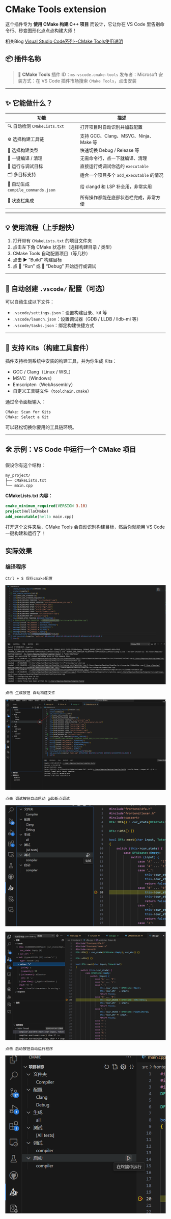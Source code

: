 # **CMake Tools extension** 

这个插件专为 **使用 CMake 构建 C++ 项目** 而设计，它让你在 VS Code 里告别命令行、秒变图形化点点点构建大师！

相关Blog [Visual Studio Code系列--CMake Tools使用说明](https://blog.csdn.net/tianizimark/article/details/131512067)

## 📦 插件名称

> 🧩 **CMake Tools**
>  插件 ID：`ms-vscode.cmake-tools`
>  发布者：Microsoft
>  安装方式：在 VS Code 插件市场搜索 `CMake Tools`，点击安装

------

## ✨ 它能做什么？

| 功能                               | 描述                                     |
| ---------------------------------- | ---------------------------------------- |
| 🔍 自动检测 `CMakeLists.txt`        | 打开项目时自动识别并加载配置             |
| ⚙️ 选择构建工具链                   | 支持 GCC、Clang、MSVC、Ninja、Make 等    |
| 🧱 选择构建类型                     | 快速切换 Debug / Release 等              |
| 🧪 一键编译 / 清理                  | 无需命令行，点一下就编译、清理           |
| 🚀 运行与调试目标                   | 直接运行或调试你选的 `executable`        |
| 🗂️ 多目标支持                       | 适合一个项目多个 `add_executable` 的情况 |
| 📄 自动生成 `compile_commands.json` | 给 clangd 和 LSP 补全用，非常实用        |
| 📜 状态栏集成                       | 所有操作都能在底部状态栏完成，非常方便   |

------

## 💡 使用流程（上手超快）

1. 打开带有 `CMakeLists.txt` 的项目文件夹
2. 点击左下角 CMake 状态栏（选择构建目录 / 类型）
3. CMake Tools 自动配置项目（等几秒）
4. 点击 ▶️ “Build” 构建目标
5. 点 🚀 “Run” 或 🐞 “Debug” 开始运行或调试

------

## 📁 自动创建 `.vscode/` 配置（可选）

可以自动生成以下文件：

- `.vscode/settings.json`：设置构建目录、kit 等
- `.vscode/launch.json`：设置调试器（GDB / LLDB / lldb-mi 等）
- `.vscode/tasks.json`：绑定构建快捷方式

------

## 🧠 支持 Kits（构建工具套件）

插件支持检测系统中安装的构建工具，并为你生成 Kits：

- GCC / Clang（Linux / WSL）
- MSVC（Windows）
- Emscripten（WebAssembly）
- 自定义工具链文件（`toolchain.cmake`）

通过命令面板输入：

```plaintext
CMake: Scan for Kits
CMake: Select a Kit
```

可以轻松切换你要用的工具链环境。

------

## 🛠️ 示例：VS Code 中运行一个 CMake 项目

假设你有这个结构：

```
my_project/
├── CMakeLists.txt
└── main.cpp
```

**CMakeLists.txt 内容：**

```cmake
cmake_minimum_required(VERSION 3.10)
project(HelloCMake)
add_executable(hello main.cpp)
```

打开这个文件夹后，CMake Tools 会自动识别构建目标，然后你就能用 VS Code 一键构建和运行了！

## 实际效果

### 编译程序

```
Ctrl + S 保存cmake配置 
```

![image-20250408124628013](./assets/image-20250408124628013.png)

```
点击 生成按钮 自动构建文件
```

![image-20250408125005725](./assets/image-20250408125005725.png)

```
点击 调试按钮自动启动 gdb断点调试
```

![image-20250408125340814](./assets/image-20250408125340814.png)



![image-20250408125322802](./assets/image-20250408125322802.png)

```
点击 启动按钮自动运行程序
```

![image-20250408125437540](./assets/image-20250408125437540.png)